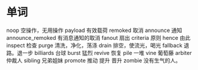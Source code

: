 # 单词

noop        空操作，无用操作
payload     有效载荷
remoked     取消
announce    通知  announce_remoked  有消息通知的取消
fanout      扇出
criteria    原则
hence       由此
inspect     检查
purge       清洗，净化，荡涤
drain       排空，使流光，喝光
fallback    退路。退一步
billiards   台球
burst       猛烈
revive      恢复
pile        一堆
vine        葡萄藤
arbiter     仲裁人
sibling     兄弟姐妹
promote     推动 提升 晋升
zombie      没有生气的人。